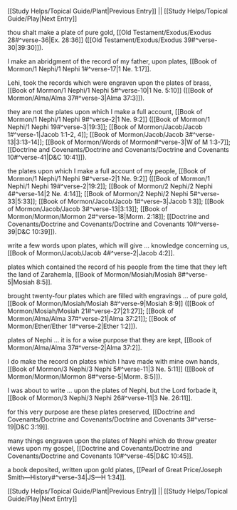 [[Study Helps/Topical Guide/Plant|Previous Entry]]  ||  [[Study Helps/Topical Guide/Play|Next Entry]]

 thou shalt make a plate of pure gold, [[Old Testament/Exodus/Exodus 28#^verse-36|Ex. 28:36]] ([[Old Testament/Exodus/Exodus 39#^verse-30|39:30]]).

 I make an abridgment of the record of my father, upon plates, [[Book of Mormon/1 Nephi/1 Nephi 1#^verse-17|1 Ne. 1:17]].

 Lehi, took the records which were engraven upon the plates of brass, [[Book of Mormon/1 Nephi/1 Nephi 5#^verse-10|1 Ne. 5:10]] ([[Book of Mormon/Alma/Alma 37#^verse-3|Alma 37:3]]).

 they are not the plates upon which I make a full account, [[Book of Mormon/1 Nephi/1 Nephi 9#^verse-2|1 Ne. 9:2]] ([[Book of Mormon/1 Nephi/1 Nephi 19#^verse-3|19:3]]; [[Book of Mormon/Jacob/Jacob 1#^verse-1|Jacob 1:1-2, 4]]; [[Book of Mormon/Jacob/Jacob 3#^verse-13|3:13-14]]; [[Book of Mormon/Words of Mormon#^verse-3|W of M 1:3-7]]; [[Doctrine and Covenants/Doctrine and Covenants/Doctrine and Covenants 10#^verse-41|D&C 10:41]]).

 the plates upon which I make a full account of my people, [[Book of Mormon/1 Nephi/1 Nephi 9#^verse-2|1 Ne. 9:2]] ([[Book of Mormon/1 Nephi/1 Nephi 19#^verse-2|19:2]]; [[Book of Mormon/2 Nephi/2 Nephi 4#^verse-14|2 Ne. 4:14]]; [[Book of Mormon/2 Nephi/2 Nephi 5#^verse-33|5:33]]; [[Book of Mormon/Jacob/Jacob 1#^verse-3|Jacob 1:3]]; [[Book of Mormon/Jacob/Jacob 3#^verse-13|3:13]]; [[Book of Mormon/Mormon/Mormon 2#^verse-18|Morm. 2:18]]; [[Doctrine and Covenants/Doctrine and Covenants/Doctrine and Covenants 10#^verse-39|D&C 10:39]]).

 write a few words upon plates, which will give ... knowledge concerning us, [[Book of Mormon/Jacob/Jacob 4#^verse-2|Jacob 4:2]].

 plates which contained the record of his people from the time that they left the land of Zarahemla, [[Book of Mormon/Mosiah/Mosiah 8#^verse-5|Mosiah 8:5]].

 brought twenty-four plates which are filled with engravings ... of pure gold, [[Book of Mormon/Mosiah/Mosiah 8#^verse-9|Mosiah 8:9]] ([[Book of Mormon/Mosiah/Mosiah 21#^verse-27|21:27]]; [[Book of Mormon/Alma/Alma 37#^verse-21|Alma 37:21]]; [[Book of Mormon/Ether/Ether 1#^verse-2|Ether 1:2]]).

 plates of Nephi ... it is for a wise purpose that they are kept, [[Book of Mormon/Alma/Alma 37#^verse-2|Alma 37:2]].

 I do make the record on plates which I have made with mine own hands, [[Book of Mormon/3 Nephi/3 Nephi 5#^verse-11|3 Ne. 5:11]] ([[Book of Mormon/Mormon/Mormon 8#^verse-5|Morm. 8:5]]).

 I was about to write ... upon the plates of Nephi, but the Lord forbade it, [[Book of Mormon/3 Nephi/3 Nephi 26#^verse-11|3 Ne. 26:11]].

 for this very purpose are these plates preserved, [[Doctrine and Covenants/Doctrine and Covenants/Doctrine and Covenants 3#^verse-19|D&C 3:19]].

 many things engraven upon the plates of Nephi which do throw greater views upon my gospel, [[Doctrine and Covenants/Doctrine and Covenants/Doctrine and Covenants 10#^verse-45|D&C 10:45]].

 a book deposited, written upon gold plates, [[Pearl of Great Price/Joseph Smith—History#^verse-34|JS—H 1:34]].

[[Study Helps/Topical Guide/Plant|Previous Entry]]  ||  [[Study Helps/Topical Guide/Play|Next Entry]]
